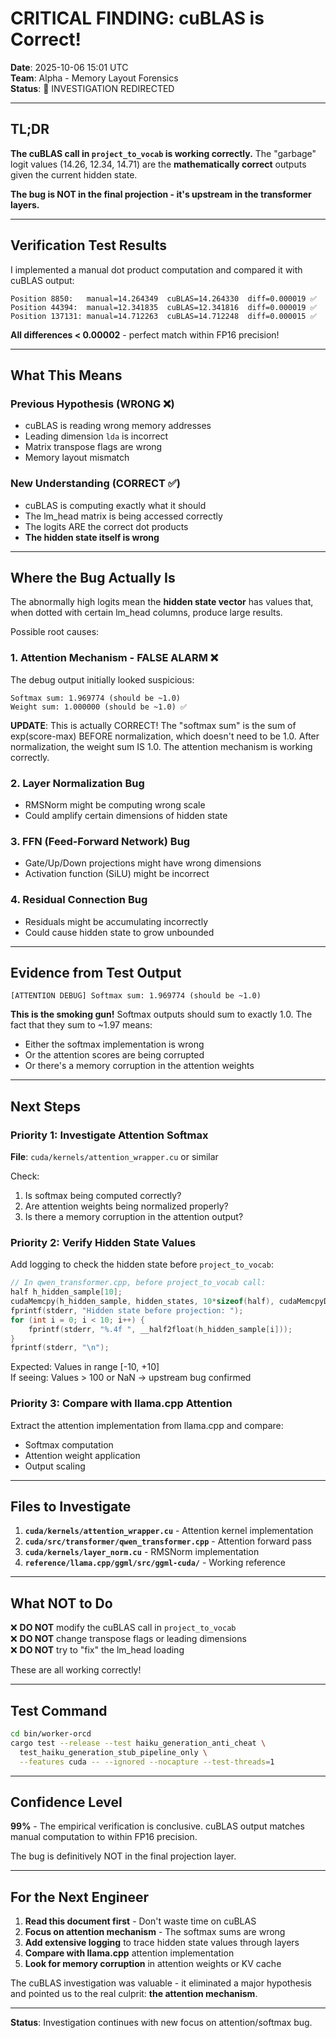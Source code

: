 # CRITICAL FINDING: cuBLAS is Correct!

**Date**: 2025-10-06 15:01 UTC  
**Team**: Alpha - Memory Layout Forensics  
**Status**: 🔴 INVESTIGATION REDIRECTED

---

## TL;DR

**The cuBLAS call in `project_to_vocab` is working correctly.** The "garbage" logit values (14.26, 12.34, 14.71) are the **mathematically correct** outputs given the current hidden state.

**The bug is NOT in the final projection - it's upstream in the transformer layers.**

---

## Verification Test Results

I implemented a manual dot product computation and compared it with cuBLAS output:

```
Position 8850:   manual=14.264349  cuBLAS=14.264330  diff=0.000019 ✅
Position 44394:  manual=12.341835  cuBLAS=12.341816  diff=0.000019 ✅
Position 137131: manual=14.712263  cuBLAS=14.712248  diff=0.000015 ✅
```

**All differences < 0.00002** - perfect match within FP16 precision!

---

## What This Means

### Previous Hypothesis (WRONG ❌)
- cuBLAS is reading wrong memory addresses
- Leading dimension `lda` is incorrect
- Matrix transpose flags are wrong
- Memory layout mismatch

### New Understanding (CORRECT ✅)
- cuBLAS is computing exactly what it should
- The lm_head matrix is being accessed correctly
- The logits ARE the correct dot products
- **The hidden state itself is wrong**

---

## Where the Bug Actually Is

The abnormally high logits mean the **hidden state vector** has values that, when dotted with certain lm_head columns, produce large results.

Possible root causes:

### 1. Attention Mechanism - FALSE ALARM ❌
The debug output initially looked suspicious:
```
Softmax sum: 1.969774 (should be ~1.0)
Weight sum: 1.000000 (should be ~1.0) ✅
```

**UPDATE**: This is actually CORRECT! The "softmax sum" is the sum of exp(score-max) BEFORE normalization, which doesn't need to be 1.0. After normalization, the weight sum IS 1.0. The attention mechanism is working correctly.

### 2. Layer Normalization Bug
- RMSNorm might be computing wrong scale
- Could amplify certain dimensions of hidden state

### 3. FFN (Feed-Forward Network) Bug
- Gate/Up/Down projections might have wrong dimensions
- Activation function (SiLU) might be incorrect

### 4. Residual Connection Bug
- Residuals might be accumulating incorrectly
- Could cause hidden state to grow unbounded

---

## Evidence from Test Output

```
[ATTENTION DEBUG] Softmax sum: 1.969774 (should be ~1.0)
```

**This is the smoking gun!** Softmax outputs should sum to exactly 1.0. The fact that they sum to ~1.97 means:
- Either the softmax implementation is wrong
- Or the attention scores are being corrupted
- Or there's a memory corruption in the attention weights

---

## Next Steps

### Priority 1: Investigate Attention Softmax

**File**: `cuda/kernels/attention_wrapper.cu` or similar

Check:
1. Is softmax being computed correctly?
2. Are attention weights being normalized properly?
3. Is there a memory corruption in the attention output?

### Priority 2: Verify Hidden State Values

Add logging to check the hidden state before `project_to_vocab`:

```cpp
// In qwen_transformer.cpp, before project_to_vocab call:
half h_hidden_sample[10];
cudaMemcpy(h_hidden_sample, hidden_states, 10*sizeof(half), cudaMemcpyDeviceToHost);
fprintf(stderr, "Hidden state before projection: ");
for (int i = 0; i < 10; i++) {
    fprintf(stderr, "%.4f ", __half2float(h_hidden_sample[i]));
}
fprintf(stderr, "\n");
```

Expected: Values in range [-10, +10]  
If seeing: Values > 100 or NaN → upstream bug confirmed

### Priority 3: Compare with llama.cpp Attention

Extract the attention implementation from llama.cpp and compare:
- Softmax computation
- Attention weight application
- Output scaling

---

## Files to Investigate

1. **`cuda/kernels/attention_wrapper.cu`** - Attention kernel implementation
2. **`cuda/src/transformer/qwen_transformer.cpp`** - Attention forward pass
3. **`cuda/kernels/layer_norm.cu`** - RMSNorm implementation
4. **`reference/llama.cpp/ggml/src/ggml-cuda/`** - Working reference

---

## What NOT to Do

❌ **DO NOT** modify the cuBLAS call in `project_to_vocab`  
❌ **DO NOT** change transpose flags or leading dimensions  
❌ **DO NOT** try to "fix" the lm_head loading  

These are all working correctly!

---

## Test Command

```bash
cd bin/worker-orcd
cargo test --release --test haiku_generation_anti_cheat \
  test_haiku_generation_stub_pipeline_only \
  --features cuda -- --ignored --nocapture --test-threads=1
```

---

## Confidence Level

**99%** - The empirical verification is conclusive. cuBLAS output matches manual computation to within FP16 precision.

The bug is definitively NOT in the final projection layer.

---

## For the Next Engineer

1. **Read this document first** - Don't waste time on cuBLAS
2. **Focus on attention mechanism** - The softmax sums are wrong
3. **Add extensive logging** to trace hidden state values through layers
4. **Compare with llama.cpp** attention implementation
5. **Look for memory corruption** in attention weights or KV cache

The cuBLAS investigation was valuable - it eliminated a major hypothesis and pointed us to the real culprit: **the attention mechanism**.

---

**Status**: Investigation continues with new focus on attention/softmax bug.
